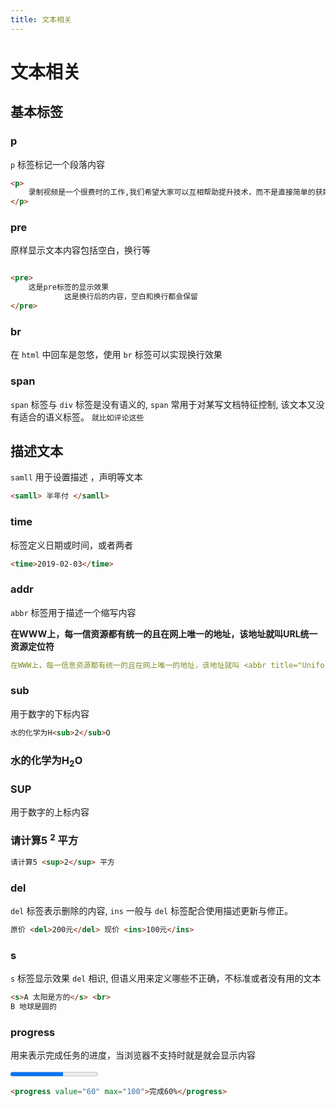 ```yaml
---
title: 文本相关
---
```


# 文本相关

## 基本标签

### p

`p` 标签标记一个段落内容

```html
<p>
    录制视频是一个很费时的工作,我们希望大家可以互相帮助提升技术，而不是直接简单的获取答案。
</p>
```

### pre

原样显示文本内容包括空白，换行等

```html

<pre>
    这是pre标签的显示效果
            这是换行后的内容，空白和换行都会保留
</pre>
```

### br
在 `html` 中回车是忽悠，使用 `br` 标签可以实现换行效果

### span
`span` 标签与 `div` 标签是没有语义的, `span` 常用于对某写文档特征控制, 该文本又没有适合的语义标签。 `就比如评论这些`


## 描述文本

`samll` 用于设置描述 ，声明等文本

```html
<samll> 半年付 </samll>
```

### time

标签定义日期或时间，或者两者

```html
<time>2019-02-03</time>
```

### addr

`abbr` 标签用于描述一个缩写内容

**在WWW上，每一信资源都有统一的且在网上唯一的地址，该地址就叫URL统一资源定位符**

```yaml
在WWW上，每一信息资源都有统一的且在网上唯一的地址，该地址就叫 <abbr title="Uniform Resource Locator">URL</abbr> 统一资源定位符。
```

### sub

用于数字的下标内容

```html
水的化学为H<sub>2</sub>O
```
### 水的化学为H<sub>2</sub>O

### SUP
用于数字的上标内容

### 请计算5 <sup>2</sup> 平方

```html
请计算5 <sup>2</sup> 平方
```

### del 
`del` 标签表示删除的内容, `ins` 一般与 `del` 标签配合使用描述更新与修正。

```html
原价 <del>200元</del> 现价 <ins>100元</ins>
```


### s
`s` 标签显示效果 `del` 相识, 但语义用来定义哪些不正确，不标准或者没有用的文本

```html
<s>A 太阳是方的</s> <br>
B 地球是圆的

```

### progress
用来表示完成任务的进度，当浏览器不支持时就是就会显示内容

<progress value="60" max="100">完成60%</progress>

```html
<progress value="60" max="100">完成60%</progress>
```
